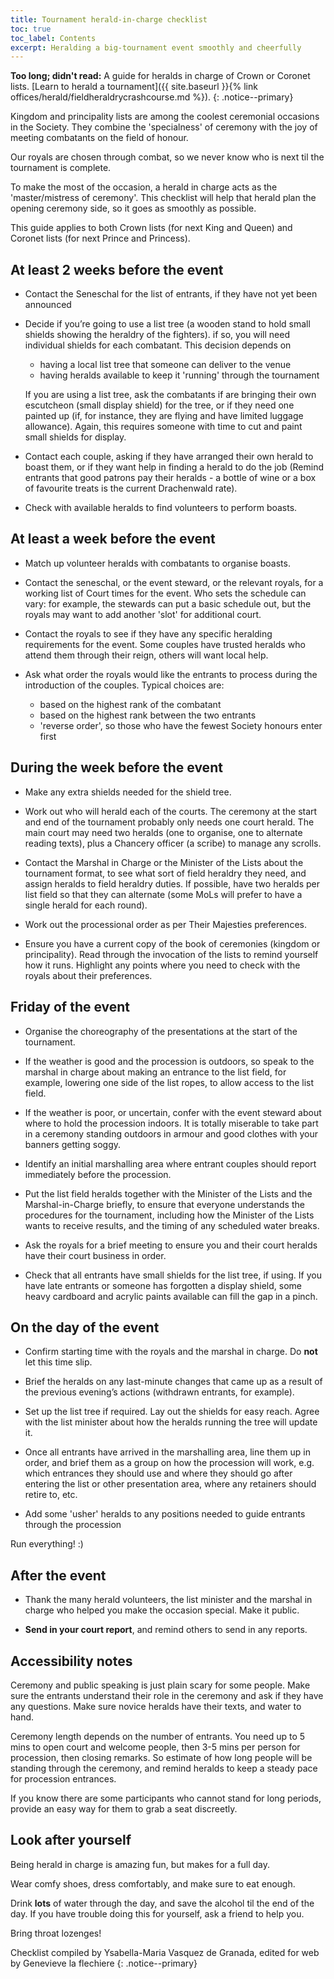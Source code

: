 ```yaml
---
title: Tournament herald-in-charge checklist
toc: true
toc_label: Contents
excerpt: Heralding a big-tournament event smoothly and cheerfully
---
```


__Too long; didn't read:__ A guide for heralds in charge of Crown or Coronet lists. [Learn to herald a tournament]({{ site.baseurl }}{% link offices/herald/fieldheraldrycrashcourse.md %}).
{: .notice--primary}

Kingdom and principality lists are among the coolest ceremonial occasions in the Society. They combine the 'specialness' of ceremony with the joy of meeting combatants on the field of honour. 

Our royals are chosen through combat, so we never know who is next til the tournament is complete. 

To make the most of the occasion, a herald in charge acts as the 'master/mistress of ceremony'. This checklist will help that herald plan the opening ceremony side, so it goes as smoothly as possible. 

This guide applies to both Crown lists (for next King and Queen) and Coronet lists (for next Prince and Princess).

## At least 2 weeks before the event

* Contact the Seneschal for the list of entrants, if they have not yet been announced

* Decide if you’re going to use a list tree (a wooden stand to hold small shields showing the heraldry of the fighters). if so, you will need individual shields for each combatant. This decision depends on
  * having a local list tree that someone can deliver to the venue
  * having heralds available to keep it 'running' through the tournament

  If you are using a list tree, ask the combatants if are bringing their own escutcheon (small display shield) for the tree, or if they need one painted up (if, for instance, they are flying and have limited luggage allowance). Again, this requires someone with time to cut and paint small shields for display.

* Contact each couple, asking if they have arranged their own herald to boast them, or if they want help in  finding a herald to do the job (Remind entrants that good patrons pay their heralds - a bottle of wine or a box of favourite treats is the current Drachenwald rate). 

* Check with available heralds to find volunteers to perform boasts.

## At least a week before the event

* Match up volunteer heralds with combatants to organise boasts.

* Contact the seneschal, or the event steward, or the relevant royals, for a working list of Court times for the event. Who sets the schedule can vary: for example, the stewards can put a basic schedule out, but the royals may want to add another 'slot' for additional court. 

* Contact the royals to see if they have any specific heralding requirements for the event. Some couples have trusted heralds who attend them through their reign, others will want local help. 

* Ask what order the royals would like the entrants to process during the introduction of the couples. Typical choices are:
  * based on the highest rank of the combatant
  * based on the highest rank between the two entrants
  * 'reverse order', so those who have the fewest Society honours enter first
  
## During the week before the event

* Make any extra shields needed for the shield tree.

* Work out who will herald each of the courts. The ceremony at the start and end of the tournament probably only needs one court herald. The main court may need two heralds (one to organise, one to alternate reading texts), plus a Chancery officer (a scribe) to manage any scrolls.

* Contact the Marshal in Charge or the Minister of the Lists about the tournament format, to see what sort of field heraldry they need, and assign heralds to field heraldry duties. If possible, have two heralds per list field so that they can alternate (some MoLs will prefer to have a single herald for each round).

* Work out the processional order as per Their Majesties preferences.

* Ensure you have a current copy of the book of ceremonies (kingdom or principality). Read through the invocation of the lists to remind yourself how it runs. Highlight any points where you need to check with the royals about their preferences. 

## Friday of the event

* Organise the choreography of the presentations at the start of the tournament. 

* If the weather is good and the procession is outdoors, so speak to the marshal in charge about making an entrance to the list field, for example, lowering one side of the list ropes, to allow access to the list field. 

* If the weather is poor, or uncertain, confer with the event steward about where to hold the procession indoors. It is totally miserable to take part in a ceremony standing outdoors in armour and good clothes with your banners getting soggy.

* Identify an initial marshalling area where entrant couples should report immediately before the procession.

* Put the list field heralds together with the Minister of the Lists and the Marshal-in-Charge briefly, to ensure that everyone understands the procedures for the tournament, including how the Minister of the Lists wants to receive results, and  the timing of any scheduled water breaks.

* Ask the royals for a brief meeting to ensure you and their court heralds have their court business in order. 

* Check that all entrants have small shields for the list tree, if using. If you have late entrants or someone has forgotten a display shield, some heavy cardboard and acrylic paints available can fill the gap in a pinch.

## On the day of the event

* Confirm starting time with the royals and the marshal in charge. Do __not__ let this time slip. 

* Brief the heralds on any last-minute changes that came up as a result of the previous evening’s actions (withdrawn entrants, for example).

* Set up the list tree if required. Lay out the shields for easy reach. Agree with the list minister about how the heralds running the tree will update it.

* Once all entrants have arrived in the marshalling area, line them up in order, and brief them as a group on how the procession will work, e.g. which entrances they should use and where they should go after entering the list or other presentation area, where any retainers should retire to, etc.

* Add some 'usher' heralds to any positions needed to guide entrants through the procession

Run everything! :)

## After the event

* Thank the many herald volunteers, the list minister and the marshal in charge who helped you make the occasion special. Make it public.

* __Send in your court report__, and remind others to send in any reports.

## Accessibility notes

Ceremony and public speaking is just plain scary for some people. Make sure the entrants understand their role in the ceremony and ask if they have any questions. Make sure novice heralds have their texts, and water to hand.

Ceremony length depends on the number of entrants. You need up to 5 mins to open court and welcome people, then 3-5 mins per person for procession, then closing remarks. So estimate of how long people will be standing through the ceremony, and remind heralds to keep a steady pace for procession entrances. 

If you know there are some participants who cannot stand for long periods, provide an easy way for them to grab a seat discreetly.

## Look after yourself

Being herald in charge is amazing fun, but makes for a full day.  

Wear comfy shoes, dress comfortably, and make sure to eat enough.  

Drink __lots__ of water through the day, and save the alcohol til the end of the day. If you have trouble doing this for yourself, ask a friend to help you. 

Bring throat lozenges!

Checklist compiled by Ysabella-Maria Vasquez de Granada, edited for web by Genevieve la flechiere
{: .notice--primary}